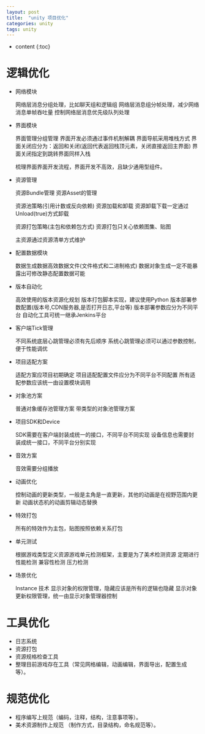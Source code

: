 ```yaml
---
layout: post
title:  "unity 项目优化"
categories: unity
tags: unity
---
```


* content
{:toc}

# 逻辑优化

* 网络模块

	网络层消息分组处理，比如聊天组和逻辑组
	网络层消息组分帧处理，减少网络消息单帧吞吐量
	控制网络层消息优先级队列处理

* 界面模块
	
	界面管理分组管理
	界面开发必须通过事件机制解耦
	界面导航采用堆栈方式
	界面关闭应分为：返回和关闭(返回代表返回栈顶元素，关闭直接返回主界面)
	界面关闭指定到跳转界面同样入栈


    梳理界面界面开发流程，界面开发不高效，且缺少通用型组件。

* 资源管理
	
	资源Bundle管理
	资源Asset的管理
	
	资源池策略(引用计数或反向依赖)
	资源加载和卸载
	资源卸载下载一定通过Unload(true)方式卸载
	
	资源打包策略(主包和依赖包方式)
	资源打包只关心依赖图集、贴图
	
	主资源通过资源清单方式维护

* 配置数据模块

    数据生成数据高效数据文件(文件格式和二进制格式)
	数据对象生成一定不能暴露出可修改静态配置数据可能
	
* 版本自动化
	
	高效使用的版本资源化规划
	版本打包脚本实现，建议使用Python
	版本部署参数配置(版本号,CDN服务器,是否打开日志,平台等)
	版本部署参数应分为不同平台
	自动化工具可统一继承Jenkins平台
	
* 客户端Tick管理

	不同系统底层心跳管理必须有先后顺序
	系统心跳管理必须可以通过参数控制，便于性能调优
	
* 项目适配方案

	适配方案应项目初期确定
	项目适配配置文件应分为不同平台不同配置
    所有适配参数应该统一由设置模块调用
	
* 对象池方案

	普通对象缓存池管理方案
	带类型的对象池管理方案
	
* 项目SDK和Device 
	
	SDK需要在客户端封装成统一的接口，不同平台不同实现
	设备信息也需要封装成统一接口，不同平台分别实现
	
* 音效方案

	音效需要分组播放

* 动画优化

    控制动画的更新类型，一般是主角是一直更新，其他的动画是在视野范围内更新
    动画状态机的动画剪辑动态替换

* 特效打包

    所有的特效作为主包，贴图按照依赖关系打包

* 单元测试

    根据游戏类型定义资源游戏单元检测框架，主要是为了美术检测资源
    定期进行性能检测 兼容性检测 压力检测

* 场景优化

    Instance 技术
    显示对象的权限管理，隐藏应该是所有的逻辑也隐藏
    显示对象更新权限管理，统一由显示对象管理器控制
    
# 工具优化

* 日志系统
* 资源打包
* 资源规格检查工具
* 整理目前游戏存在工具（常见网格编辑，动画编辑，界面导出，配置生成等）。

# 规范优化

* 程序编写上规范（编码，注释，结构，注意事项等）。
* 美术资源制作上规范 （制作方式，目录结构，命名规范等）。
